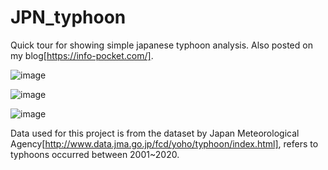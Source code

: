 # JPN_typhoon
Quick tour for showing simple japanese typhoon analysis.
Also posted on my blog[https://info-pocket.com/].

![image](https://user-images.githubusercontent.com/91186371/134805091-62f6df6d-6a5b-400f-8d01-f01e71eeb171.png)

![image](https://user-images.githubusercontent.com/91186371/134804835-135f1645-e2d4-412b-9f45-4320f2baeffa.png)

![image](https://user-images.githubusercontent.com/91186371/134804869-cb89e1bd-57e7-434f-9784-7fca44580bba.png)

Data used for this project is from the dataset by Japan Meteorological Agency[http://www.data.jma.go.jp/fcd/yoho/typhoon/index.html], refers to typhoons occurred between 2001~2020.
